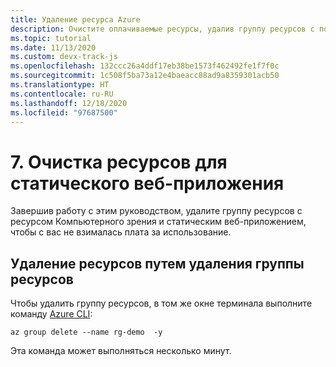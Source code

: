 ```yaml
---
title: Удаление ресурса Azure
description: Очистите оплачиваемые ресурсы, удалив группу ресурсов с помощью команды Azure CLI.
ms.topic: tutorial
ms.date: 11/13/2020
ms.custom: devx-track-js
ms.openlocfilehash: 132ccc26a4ddf17eb38be1573f462492fe1f7f0c
ms.sourcegitcommit: 1c508f5ba73a12e4baeacc88ad9a8359301acb50
ms.translationtype: HT
ms.contentlocale: ru-RU
ms.lasthandoff: 12/18/2020
ms.locfileid: "97687500"
---
```

# <a name="7-clean-up-resources-for-static-web-app"></a>7. Очистка ресурсов для статического веб-приложения

Завершив работу с этим руководством, удалите группу ресурсов с ресурсом Компьютерного зрения и статическим веб-приложением, чтобы с вас не взималась плата за использование. 

## <a name="remove-all-the-resources-by-removing-resource-group"></a>Удаление ресурсов путем удаления группы ресурсов

Чтобы удалить группу ресурсов, в том же окне терминала выполните команду [Azure CLI](/cli/azure/group?view=azure-cli-latest#az_group_delete):

```azurecli
az group delete --name rg-demo  -y
```

Эта команда может выполняться несколько минут. 
